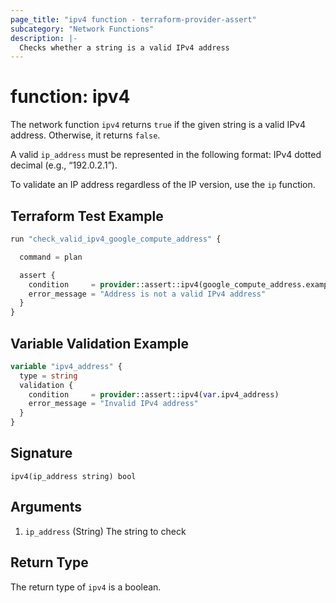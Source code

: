 ```yaml
---
page_title: "ipv4 function - terraform-provider-assert"
subcategory: "Network Functions"
description: |-
  Checks whether a string is a valid IPv4 address
---
```


# function: ipv4



The network function `ipv4` returns `true` if the given string is a valid IPv4 address. Otherwise, it returns `false`.

A valid `ip_address` must be represented in the following format: IPv4 dotted decimal (e.g., “192.0.2.1”).

To validate an IP address regardless of the IP version, use the `ip` function.

## Terraform Test Example

```terraform
run "check_valid_ipv4_google_compute_address" {

  command = plan

  assert {
    condition     = provider::assert::ipv4(google_compute_address.example.address)
    error_message = "Address is not a valid IPv4 address"
  }
}
```

## Variable Validation Example

```terraform
variable "ipv4_address" {
  type = string
  validation {
    condition     = provider::assert::ipv4(var.ipv4_address)
    error_message = "Invalid IPv4 address"
  }
}
```

## Signature

<!-- signature generated by tfplugindocs -->
```text
ipv4(ip_address string) bool
```

## Arguments

<!-- arguments generated by tfplugindocs -->
1. `ip_address` (String) The string to check


## Return Type

The return type of `ipv4` is a boolean.
